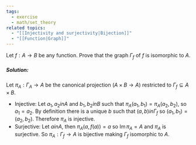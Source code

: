 ```yaml
---
tags:
  - exercise
  - math/set_theory
related topics:
  - "[[Injectivity and surjectivity|Bijection]]"
  - "[[Function|Graph]]"
---
```

Let $f : A → B$ be any function. Prove that the graph $Γ_f$ of $f$ is isomorphic to $A$.
##### Solution:
Let $\pi_A:\Gamma_A \to A$ be the canonical projection ($A\times B\to A$) restricted to $\Gamma_f\subseteq A\times B$.
- Injective:
	Let $a_1,a_2 in A$ and $b_1,b_2 in B$ such that $\pi_A(a_1,b_1)=\pi_A(a_2,b_2)$, so $a_1=a_2$. By definition there is a unique $b$ such that $(a,b) in\Gamma_f$ so $(a_1,b_1)=(a_2,b_2)$. Therefore $\pi_A$ is injective. 
- Surjective:
	Let $a in A$, then $\pi_A(a,f(a))=a$ so $\operatorname{Im}\pi_A=A$ and $\pi_A$ is surjective.
So $\pi_A: \Gamma_f \to A$  is bijective making $\Gamma_f$ isomorphic to $A$.